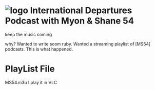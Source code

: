 ![logo](https://raw.github.com/gardenof/ms54/master/ms54.jpg)
International Departures Podcast with Myon & Shane 54
====

keep the music coming



why?
Wanted to write soom ruby.
Wanted a streaming playlist of [MS54] podcasts.
This is what happened.


PlayList File
====
MS54.m3u
I play it in VLC
